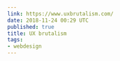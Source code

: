 ```yaml
---
link: https://www.uxbrutalism.com/
date: 2018-11-24 00:29 UTC
published: true
title: UX brutalism
tags:
- webdesign
---
```



